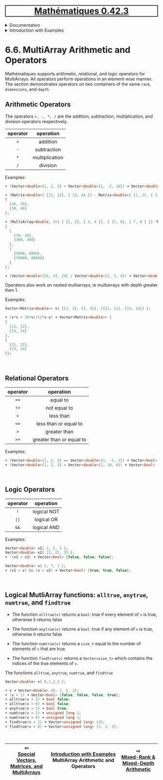 <h1 style='border: 2px solid; text-align: center'><a href='../README.md'>Mathématiques 0.42.3</a></h1>

<details>

<summary>Documentation</summary>

# [Documentation](../../README.md)<br>
Chapter 1. [License](../../license/README.md)<br>
Chapter 2. [About](../../about/README.md)<br>
Chapter 3. [Versioning](../../versioning/README.md)<br>
Chapter 4. [Status & Release Notes](../../status-release/README.md)<br>
Chapter 5. [Upcoming Development](../../development-schedule/README.md)<br>
Chapter 6. _Introduction with Examples_ <br>
Chapter 7. [Installation](../../installation/README.md)<br>
Chapter 8. [Your First Mathématiques Project](../../first-project/README.md)<br>
Chapter 9. [Usage Guide: Syntax, Data Types, Functions, etc](../../user-guide/README.md)<br>
Chapter 10. [Benchmarks](../../benchmarks/README.md)<br>
Chapter 11. [Tests](../../test/README.md)<br>
Chapter 12. [Developer Guide: Modifying and Extending Mathématiques](../../developer-guide/README.md)<br>


</details>



<details>

<summary>Introduction with Examples</summary>

# [6. Introduction with Examples](../README.md)<br>
6.1. [Pretty Printing and Debugging](../print-debug/README.md)<br>
6.2. [Number Systems and Arithmetic](../numbers/README.md)<br>
6.3. [Vectors, Matrices, and MultiArrays](../multiarrays/README.md)<br>
6.4. [Nested MultiArrays](../nested-multiarrays/README.md)<br>
6.5. [Special Vectors, Matrices, and MultiArrays](../special-multiarrays/README.md)<br>
6.6. _MultiArray Arithmetic and Operators_ <br>
6.7. [Mixed-Rank & Mixed-Depth Arithmetic](../arithmetic-mixed/README.md)<br>
6.8. [Linear Algebra](../linear-algebra/README.md)<br>
6.9. [Indexing, Masks, Slicing, Sorting, etc.](../sort-mask-slice/README.md)<br>
6.10. [Common and Special Mathematical Functions](../math-functions/README.md)<br>
6.11. [Numerical / Discretized Mathematical Function Objects](../numerical-functions/README.md)<br>
6.12. [Functions of Complex Variables](../complex-calculus/README.md)<br>
6.13. [Vector Calculus and Curvilinear Coordinates](../vector-calculus/README.md)<br>
6.14. [Tensors](../tensors/README.md)<br>
6.15. [Series and transforms](../series-transforms/README.md)<br>


</details>



# 6.6. MultiArray Arithmetic and Operators



Mathématiques supports arithmetic, relational, and logic operators for MultiArrays.
All operators perform operations in an element-wise manner.
The section demonstrates operators on two containers of the same `rank`, `dimensions`, and `depth`.

## Arithmetic Operators
The operators `+, -, *, /` are the addition, subtraction, multiplication, and division operators respectively.


| operator | operation |
| :---: | :---: | 
| `+` | addition | 
| `-` | subtraction | 
| `*` | multiplication | 
| `/` | division | 


Examples:

```C++
☀ (Vector<double>{1, 2, 3} + Vector<double>{1, -2, 10}) ➜ Vector<double> {2, 0, 13};

☀ (Matrix<double>{ {11, 22}, { 33, 44 }} - Matrix<double>{ {1, 2}, { 3, 4 }}) ➜ Matrix<double> 
{
  {10, 20},
  {30, 40}
};

☀ (MultiArray<double, 3>{ { {1, 2}, { 3, 4 }}, { {5, 6}, { 7, 8 } }} *MultiArray<double, 3>{ { {10, 10}, { 100, 100 }}, { {1000, 1000}, { 10000, 10000 } }}) ➜ MultiArray<double, rank=3> 
{
  {
    {10, 20},
    {300, 400}
  },
  {
    {5000, 6000},
    {70000, 80000}
  }
};

☀ (Vector<double>{24, 24, 24} / Vector<double>{2, 3, 4}) ➜ Vector<double> {12, 8, 6};

```
Operators also work on nested multiarrays, ie multiarrays with depth greater then 1.

Examples:

```C++
Vector<Matrix<double>> v{ {{1, 2}, {3, 4}}, {{11, 12}, {13, 14}} };

☀ (v*v + 10*v)/(2*v-v) ➜ Vector<Matrix<double>> {
{
  {11, 12},
  {13, 14}
}, 
{
  {21, 22},
  {23, 24}
}};

```

<br>

## Relational Operators

| operator | operation | 
| :---: | :---: | 
| `==` | equal to | 
| `!=` | not equal to | 
| `<` | less than | 
| `<=` | less than or equal to | 
| `>` | greater than | 
| `>=` | greater than or equal to | 


Examples:

```C++
☀ (Vector<double>{1, 2, 3} == Vector<double>{1, -1, 3}) ➜ Vector<bool> {true, false, true};
☀ (Vector<double>{1, 2, 3} < Vector<double>{1, 10, 0}) ➜ Vector<bool> {false, true, false};
```

<br>

## Logic Operators

| operator | operation | 
| :---: | :---: | 
| `!` | logical NOT | 
| `\|\|` | logical OR | 
| `&&` | logical AND | 


Examples:

```C++
Vector<double> v1{ 1, 2, 3 };
Vector<double> v2{ 11, 22, 33 };
☀ !(v1 < v2) ➜ Vector<bool> {false, false, false};

Vector<double> v{ 5, 7, 1 };
☀ (v1 < v) && (v < v2) ➜ Vector<bool> {true, true, false};
```

<br>

## Logical MutliArray functions: `alltrue`, `anytrue`, `numtrue`, and `findtrue`

* The function `alltrue(v)` returns a `bool`: true if every element of `v` is true, otherwise it returns false

* The function `anytrue(v)` returns a `bool`: true if any element of `v` is true, otherwise it returns false

* The function `numtrue(v)` returns a `size_t` equal to the number of elements of `v` that are true. 

* The function `findtrue(v)` returns a `Vector<size_t>` which contains the indices of the true elements of `v`. 


The functions `alltrue`, `anytrue`, `numtrue`, and `findtrue`
```C++
Vector<double> v{ 0,1,2,3 };

☀ v ➜ Vector<double> {0, 1, 2, 3};
☀ (v > 2) ➜ Vector<bool> {false, false, false, true};
☀ alltrue(v > 2) ➜ bool false;
☀ alltrue(v > 0) ➜ bool false;
☀ anytrue(v > 2) ➜ bool true;
☀ numtrue(v > 2) ➜ unsigned long 1;
☀ numtrue(v > 0) ➜ unsigned long 3;
☀ findtrue(v > 2) ➜ Vector<unsigned long> {3};
☀ findtrue(v > 0) ➜ Vector<unsigned long> {1, 2, 3};
```


<br>



| ⇦ <br />[Special Vectors, Matrices, and MultiArrays](../special-multiarrays/README.md)  | [Introduction with Examples](../README.md)<br />MultiArray Arithmetic and Operators<br /><img width=1000/> | ⇨ <br />[Mixed-Rank & Mixed-Depth Arithmetic](../arithmetic-mixed/README.md)   |
| ------------ | :-------------------------------: | ------------ |

